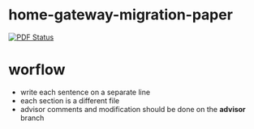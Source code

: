 # home-gateway-migration-paper

[![PDF Status](https://www.sharelatex.com/github/repos/nherbaut/home-gateway-migration-paper/builds/latest/badge.svg)](https://www.sharelatex.com/github/repos/nherbaut/home-gateway-migration-paper/builds/latest/output.pdf)

# worflow

* write each sentence on a separate line
* each section is a different file
* advisor comments and modification should be done on the **advisor** branch

